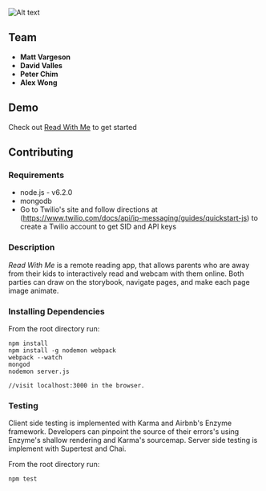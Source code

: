 ![Alt text](/client/assets/readwithme-logo.png "Read With Me Logo")

## Team
* **Matt Vargeson**
* **David Valles**
* **Peter Chim**
* **Alex Wong**

## Demo

Check out [Read With Me](https://read-with-me-abc.herokuapp.com) to get started

## Contributing

### Requirements
* node.js - v6.2.0
* mongodb
* Go to Twilio's site and follow directions at (https://www.twilio.com/docs/api/ip-messaging/guides/quickstart-js) to create a Twilio account to get SID and API keys

### Description
*Read With Me* is a remote reading app, that allows parents who are away from their kids to interactively read and webcam with them online. Both parties can draw on the storybook, navigate pages, and make each page image animate.

### Installing Dependencies

From the root directory run:
```
npm install
npm install -g nodemon webpack
webpack --watch
mongod
nodemon server.js

//visit localhost:3000 in the browser.
```
### Testing
Client side testing is implemented with Karma and Airbnb's Enzyme framework. Developers can pinpoint the source of their errors's using Enzyme's shallow rendering and Karma's sourcemap. Server side testing is implement with Supertest and Chai.


From the root directory run:
```
npm test
